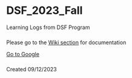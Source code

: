 # DSF_2023_Fall
Learning Logs from DSF Program

###

Please go to the [Wiki section](https://github.com/chalkeam/DSF_2023_Fall/wiki) for documentation

[Go to Google](https://www.google.com)

###

Created 09/12/2023

